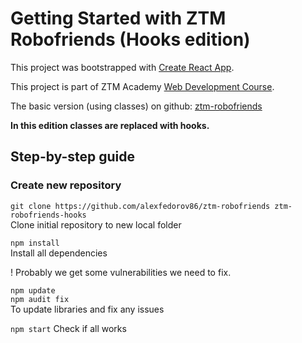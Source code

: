 # Getting Started with ZTM Robofriends (Hooks edition)

This project was bootstrapped with [Create React App](https://github.com/facebook/create-react-app).

This project is part of ZTM Academy [Web Development Course](https://www.udemy.com/course/the-complete-web-developer-zero-to-mastery/).

The basic version (using classes) on github: [ztm-robofriends](https://github.com/alexfedorov86/ztm-robofriends)

**In this edition classes are replaced with hooks.**

## Step-by-step guide

### Create new repository

`git clone https://github.com/alexfedorov86/ztm-robofriends ztm-robofriends-hooks`  
Clone initial repository to new local folder

`npm install`  
Install all dependencies

! Probably we get some vulnerabilities we need to fix.

`npm update`  
`npm audit fix`  
To update libraries and fix any issues

`npm start` Check if all works

